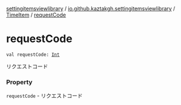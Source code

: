 [settingitemsviewlibrary](../../index.md) / [io.github.kaztakgh.settingitemsviewlibrary](../index.md) / [TimeItem](index.md) / [requestCode](./request-code.md)

# requestCode

`val requestCode: `[`Int`](https://kotlinlang.org/api/latest/jvm/stdlib/kotlin/-int/index.html)

リクエストコード

### Property

`requestCode` - リクエストコード
